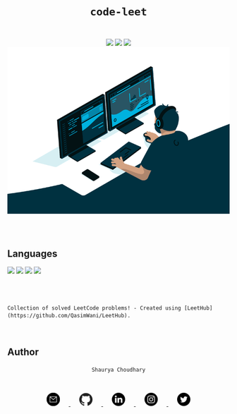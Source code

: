 <code>
  <h1 align="center">code-leet</h1>
</code>
<p align="center">
  <img src ="https://img.shields.io/github/repo-size/shaurya-src/code-leet?logo=GitHub&style=flat-square">
  <img src ="https://img.shields.io/github/license/shaurya-src/code-leet?logo=GitLab&style=flat-square">
  <img src ="https://img.shields.io/github/last-commit/shaurya-src/code-leet?logo=Git&style=flat-square">
  
  <img src="programmer.gif" align="center" > 
</p>
<br> <br>


## Languages

<p align="left">
  <img src="https://img.shields.io/badge/Python-3.x-success?style=flat-square&logo=Python&logoColor=white">
  <img src="https://img.shields.io/badge/Java-8-success?style=flat-square&logo=Java&logoColor=white&color=orange">
  <img src="https://img.shields.io/badge/Editor-VS_Code-success?style=flat-square&logo=Visual-Studio-Code&logoColor=white&color=blue">
  <img src="https://img.shields.io/badge/Windows-10-success?style=flat-square&logo=Windows&logoColor=white">
</p>
<br><br>
<code>
Collection of solved LeetCode problems! - Created using [LeetHub](https://github.com/QasimWani/LeetHub).
</code> <br> <br>

## Author
<!---
```python
# Shaurya Choudhary
```
-->

<p align="center">
  <code> Shaurya Choudhary </code>
</p>

<br>

<p align="center">
  <a href="mailto:shaurya.src@gmail.com">
    <img src="https://github.com/shaurya-src/shaurya-src/blob/main/Assets/Logos/email.svg" width="30" height="30" hspace="20">
  </a>

  <a href="https://github.com/shaurya-src">
    <img src="https://github.com/shaurya-src/shaurya-src/blob/main/Assets/Logos/github.svg" width="30" height="30" hspace="20">
  </a>

  <a href="https://www.linkedin.com/in/shaurya-src/">
    <img src="https://github.com/shaurya-src/shaurya-src/blob/main/Assets/Logos/linkedin.svg" width="30" height="30" hspace="20">
  </a>

  <a href="https://www.instagram.com/shaurya_src/">
    <img src="https://github.com/shaurya-src/shaurya-src/blob/main/Assets/Logos/instagram.svg" width="30" height="30" hspace="20">
  </a>

  <a href="https://twitter.com/shaurya_src">
    <img src="https://github.com/shaurya-src/shaurya-src/blob/main/Assets/Logos/twitter.svg" width="30" height="30" hspace="20">
  </a>
</p>
